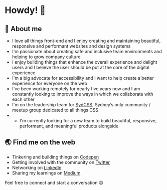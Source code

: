 # Howdy! 👋

## 📖 About me

- I love all things front-end and I enjoy creating and maintaining beautiful, responsive and performant websites and design systems
- I'm passionate about creating safe and inclusive team environments and helping to grow company culture
- I enjoy building things that enhance the overall experience and delight users and I believe the user should be put at the core of the digital experience
- I'm a big advocate for accessibility and I want to help create a better experience for everyone on the web
- I've been working remotely for nearly five years now and I am constantly looking to improve the ways in which we collaborate with each other
- I'm on the leadership team for [SydCSS](https://www.meetup.com/en-AU/SydCSS/), Sydney’s only community / meetup group dedicated to all things CSS
- - I'm currently looking for a new team to build beautiful, responsive, performant, and meaningful products alongside

## 🌏 Find me on the web

- Tinkering and building things on [Codepen](https://codepen.io/GemmaCroad)
- Getting involved with the community on [Twitter](https://twitter.com/Gemma_Croad)
- Networking on [LinkedIn](https://www.linkedin.com/in/gemmacroad/)
- Sharing my learnings on [Medium](https://medium.com/@gemma.croad)

Feel free to connect and start a conversation 😊
